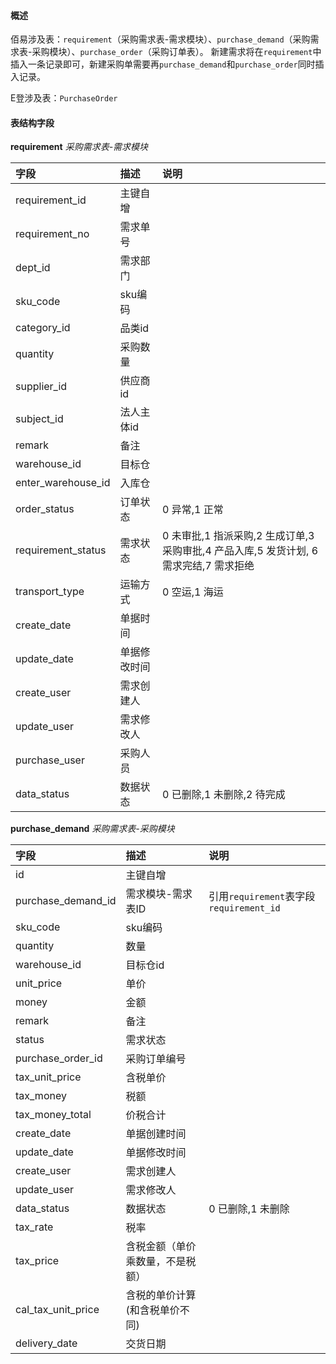 #### 概述

佰易涉及表：`requirement`（采购需求表-需求模块）、`purchase_demand`（采购需求表-采购模块）、`purchase_order`（采购订单表）。
新建需求将在`requirement`中插入一条记录即可，新建采购单需要再`purchase_demand`和`purchase_order`同时插入记录。

E登涉及表：`PurchaseOrder`

#### 表结构字段

**requirement** _采购需求表-需求模块_

| 字段                | 描述         | 说明                                                                            |
|:-------------------|:------------|:--------------------------------------------------------------------------------|
| requirement_id     | 主键自增     |                                                                                 |
| requirement_no     | 需求单号     |                                                                                 |
| dept_id            | 需求部门     |                                                                                 |
| sku_code           | sku编码      |                                                                                 |
| category_id        | 品类id       |                                                                                 |
| quantity           | 采购数量     |                                                                                 |
| supplier_id        | 供应商id     |                                                                                 |
| subject_id         | 法人主体id   |                                                                                 |
| remark             | 备注         |                                                                                 |
| warehouse_id       | 目标仓       |                                                                                 |
| enter_warehouse_id | 入库仓       |                                                                                 |
| order_status       | 订单状态     | 0 异常,1 正常                                                                    |
| requirement_status | 需求状态     | 0 未审批,1 指派采购,2 生成订单,3 采购审批,4 产品入库,5 发货计划, 6 需求完结,7 需求拒绝 |
| transport_type     | 运输方式     | 0 空运,1 海运                                                                    |
| create_date        | 单据时间     |                                                                                 |
| update_date        | 单据修改时间  |                                                                                 |
| create_user        | 需求创建人   |                                                                                 |
| update_user        | 需求修改人   |                                                                                 |
| purchase_user      | 采购人员     |                                                                                 |
| data_status        | 数据状态     | 0 已删除,1 未删除,2 待完成                                                        |

**purchase_demand** _采购需求表-采购模块_

| 字段                | 描述                          | 说明                                    |
|:-------------------|:-----------------------------|:---------------------------------------|
| id                 | 主键自增                      |                                        |
| purchase_demand_id | 需求模块-需求表ID              | 引用`requirement`表字段`requirement_id` |
| sku_code           | sku编码                       |                                        |
| quantity           | 数量                          |                                        |
| warehouse_id       | 目标仓id                      |                                        |
| unit_price         | 单价                          |                                        |
| money              | 金额                          |                                        |
| remark             | 备注                          |                                        |
| status             | 需求状态                      |                                        |
| purchase_order_id  | 采购订单编号                   |                                        |
| tax_unit_price     | 含税单价                      |                                        |
| tax_money          | 税额                          |                                        |
| tax_money_total    | 价税合计                      |                                        |
| create_date        | 单据创建时间                   |                                        |
| update_date        | 单据修改时间                   |                                        |
| create_user        | 需求创建人                    |                                        |
| update_user        | 需求修改人                    |                                        |
| data_status        | 数据状态                      | 0 已删除,1 未删除                        |
| tax_rate           | 税率                          |                                        |
| tax_price          | 含税金额（单价乘数量，不是税额） |                                        |
| cal_tax_unit_price | 含税的单价计算(和含税单价不同)   |                                        |
| delivery_date      | 交货日期                      | 　                                     |

